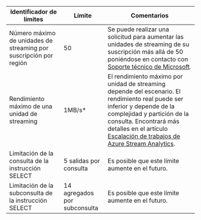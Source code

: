 
| Identificador de límites | Límite | Comentarios |
|----------------- | ------------|--------- |
| Número máximo de unidades de streaming por suscripción por región | 50 | Se puede realizar una solicitud para aumentar las unidades de streaming de su suscripción más allá de 50 poniéndose en contacto con [Soporte técnico de Microsoft](https://support.microsoft.com/es-es). |
| Rendimiento máximo de una unidad de streaming | 1MB/s* | El rendimiento máximo por unidad de streaming depende del escenario. El rendimiento real puede ser inferior y depende de la complejidad y partición de la consulta. Encontrará más detalles en el artículo [Escalación de trabajos de Azure Stream Analytics](../articles/stream-analytics/stream-analytics-scale-jobs.md). |
| Limitación de la consulta de la instrucción SELECT | 5 salidas por consulta | Es posible que este límite aumente en el futuro. |
| Limitación de la subconsulta de la instrucción SELECT | 14 agregados por subconsulta | Es posible que este límite aumente en el futuro. |

<!---HONumber=July15_HO5-->